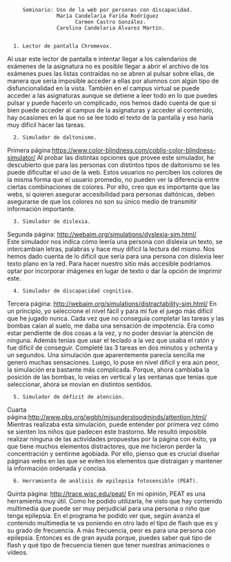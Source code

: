          Seminario: Uso de la web por personas con discapacidad.
                    María Candelaria Fariña Rodríguez
                          Carmen Castro González.
                    Carolina Candelaria Álvarez Martín.


      1. Lector de pantalla Chromevox.
Al usar este lector de pantalla e intentar llegar a los calendarios de exámenes de la asignatura no es posible llegar a abrir el archivo de los exámenes pues las listas contraídas no se abren al pulsar sobre ellas, de manera que sería imposible acceder a ellas por alumnos con algún tipo de disfuncionalidad en la vista. También en el campus virtual se puede acceder a las asignaturas aunque se detiene a leer todo en lo que puedes pulsar y puede hacerlo un complicado, nos hemos dado cuenta de que si bien puede acceder al campus de la asignaturas y acceder al contenido, hay ocasiones en la que no se lee todo el texto de la pantalla y eso haría muy difícil hacer las tareas.

      2. Simulador de daltonismo.
Primera página:https://www.color-blindness.com/coblis-color-blindness-simulator/
Al probar las distintas opciones que provee este simulador, he descubierto que para las personas con distintos tipos de daltonismo se les puede dificultar el uso de la web. Estos usuarios no perciben los colores de la misma forma que el usuario promedio, no pueden ver la diferencia entre ciertas combinaciones de colores. Por ello, creo que es importante que las webs, si quieren asegurar accesibilidad para personas daltónicas, deben asegurarse de que los colores no son su único medio de transmitir información importante. 

      3. Simulador de dislexia.
Segunda página: http://webaim.org/simulations/dyslexia-sim.html/  
Este simulador nos indica cómo leería una persona con dislexia un texto, se intercambian letras, palabras y hace muy difícil la lectura del mismo. Nos hemos dado cuenta de lo difícil que sería para una persona con dislexia leer texto plano en la red. Para hacer nuestro sitio más accesible podríamos optar por incorporar imágenes en lugar de texto o dar la opción de imprimir este.

      4. Simulador de discapacidad cognitiva.
Tercera página: http://webaim.org/simulations/distractability-sim.html/
En un principio, yo seleccione el nivel fácil y para mí fue el juego más difícil que he jugado nunca. Cada vez que no conseguía completar las tareas y las bombas caían al suelo, me daba una sensación de impotencia. Era como estar pendiente de dos cosas a la vez, y no poder desviar la atención de ninguna. Además tenías que usar el teclado a la vez que usaba el ratón y fue difícil de conseguir. Completé las 3 tareas en dos minutos y ochenta y un segundos. Una simulación que aparentemente parecía sencilla me generó muchas sensaciones. Luego, lo puse en nivel difícil y era aún peor, la simulación era bastante más complicada. Porque, ahora cambiaba la posición de las bombas, lo veías en vertical y las ventanas que tenías que seleccionar, ahora se movían en distintos sentidos.

      5. Simulador de déficit de atención.
Cuarta página:http://www.pbs.org/wgbh/misunderstoodminds/attention.html/
Mientras realizaba esta simulación, puede entender por primera vez cómo se sienten los niños que padecen este trastorno. Me resultó imposible realizar ninguna de las actividades propuestas por la página con éxito, ya que tiene muchos elementos distractores, que me hicieron perder la concentración y sentirme agobiada. Por ello, pienso que es crucial diseñar páginas webs en las que se eviten los elementos que distraigan y mantener la información ordenada y concisa.

      6. Herramienta de análisis de epilepsia fotosensible (PEAT).
Quinta página: http://trace.wisc.edu/peat/
En mi opinión, PEAT es una herramienta muy útil. Como he podido utilizarla, he visto que hay contenido multimedia que puede ser muy perjudicial para una persona o niño que tenga epilepsia. En el programa he podido ver que, según avanza el contenido multimedia te va poniendo en otro lado el tipo de flash que es y su grado de frecuencia. A más frecuencia, peor es para una persona con epilepsia. Entonces es de gran ayuda porque, puedes saber qué tipo de flash y qué tipo de frecuencia tienen que tener nuestras animaciones o vídeos.


